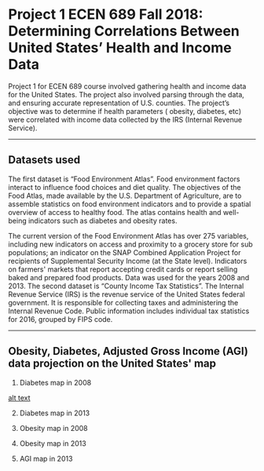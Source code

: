 # Project 1 ECEN 689 Fall 2018:  Determining Correlations Between United States’ Health and Income Data



Project 1 for ECEN 689 course involved gathering health and income data for the United States.
The project also involved parsing through the data, and ensuring accurate representation of U.S. counties.
The project’s objective was to determine if health parameters ( obesity, diabetes, etc) were correlated with income data collected by the IRS (Internal Revenue Service).

---

## Datasets used

The first dataset is  “Food Environment Atlas”. Food environment factors interact to influence food choices and diet quality. 
The objectives of the Food Atlas, made available by the U.S. Department of Agriculture, are to assemble statistics on food environment indicators and to provide a spatial overview of access to healthy food. The atlas contains health and well-being indicators such as diabetes and obesity rates.

The current version of the Food Environment Atlas has over 275 variables, including new indicators on access and proximity to a grocery store for sub populations; an indicator on the SNAP Combined Application Project for recipients of Supplemental Security Income (at the State level). Indicators on farmers' markets that report accepting credit cards or report selling baked and prepared food products. Data was used for the years 2008 and 2013.
The second dataset is “County Income Tax Statistics”. The Internal Revenue Service (IRS) is the revenue service of the United States federal government. 
It is responsible for collecting taxes and administering the Internal Revenue Code. Public information includes individual tax statistics for 2016, grouped by FIPS code.

--- 

## Obesity, Diabetes, Adjusted Gross Income (AGI) data projection on the United States' map

1) Diabetes  map in 2008

[alt text](https://github.com/khalednakhleh/ecen689_project1/blob/master/graphs/diabetes_2008.png "diabetes map 2008")

2) Diabetes map in 2013

3) Obesity map in 2008

4) Obesity map in 2013

5) AGI map in 2013

